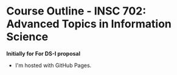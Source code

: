 # Course Outline - INSC 702: Advanced Topics in Information Science
**Initially for For DS-I proposal**
+ I'm hosted with GitHub Pages.
